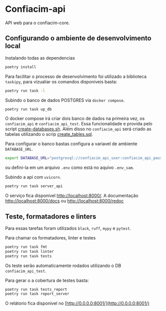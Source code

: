 # Confiacim-api

API web para o confiacim-core.

## Configurando o ambiente de desenvolvimento local

Instalando todas as dependencias

```bash
poetry install
```

Para facilitar o processo de desenvolvimento foi utilizado a biblioteca `taskipy`, para vizualiar os comandos disponiveis basta:

```bash
poetry run task -l
```

Subindo o banco de dados POSTGRES via `docker compose`.

```bash
poetry run task up_db
```

O docker compose irá criar dois banco de dados na primeira vez, os `confiacim_api` e `confiacim_api_test`. Essa funcionalidade e provida pelo script [create-databases.sh](./postgres/create-databases.sh). Além disso no `confiacim_api` será criado as tabelas utilizando o scrip [create_tables.sql](./postgres/create_tables.sql).

Para configurar o banco bastas configura a variavel de ambiente `DATABASE_URL`.

```bash
export DATABASE_URL="postgresql://confiacim_api_user:confiacim_api_password@localhost:5432/confiacim_api"
```

ou defini-la em um arquivo `.env` como está no aquivo `.env_sam`.

Subindo a api com `uvicorn`.

```bash
poetry run task server_api
```

O serviço fica disponível [http://localhost:8000/](http://localhost:8000/). A documentação [http://localhost:8000/docs](http://localhost:8000/docs)
ou [http://localhost:8000/redoc](http://localhost:8000/redoc)

## Teste, formatadores e linters

Para essas tarefas foram utilizados `black`, `ruff`, `mypy` e `pytest`.

Para chamar os formatadores, linter e testes

```bash
poetry run task fmt
poetry run task linter
poetry run task tests
```

Os teste serão automaticamente rodados utilizando o DB `confiacim_api_test`.

Para gerar o a cobertura de testes basta:

```bash
poetry run task tests_report
poetry run task report_server
```

O relátorio fica disponivel no [http://0.0.0.0:8001/](http://0.0.0.0:8001/)
